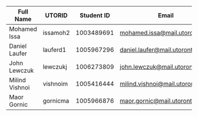 | Full Name | UTORID | Student ID | Email | Best Way to Contact | Discord Username |
|-----------|--------|------------|-------|---------------------|------------------|
|Mohamed Issa|issamoh2|1003489691|mohamed.issa@mail.utoronto.ca|Discord/Email| blackbeard#3984|
|Daniel Laufer|lauferd1|1005967296|daniel.laufer@mail.utoronto.ca|Discord|Daniel.#4611| 
|John Lewczuk|lewczukj| 1006273809|john.lewczuk@mail.utoronto.com|905-466-1981 | JohnL#6844|
|Milind Vishnoi| vishnoim | 1005416444 | milind.vishnoi@mail.utoronto.ca | Discord/Email | Mills#0127 |
|Maor Gornic|gornicma|1005966876|maor.gornic@mail.utoronto.ca|Discord/Email|Abwatts#4523|


